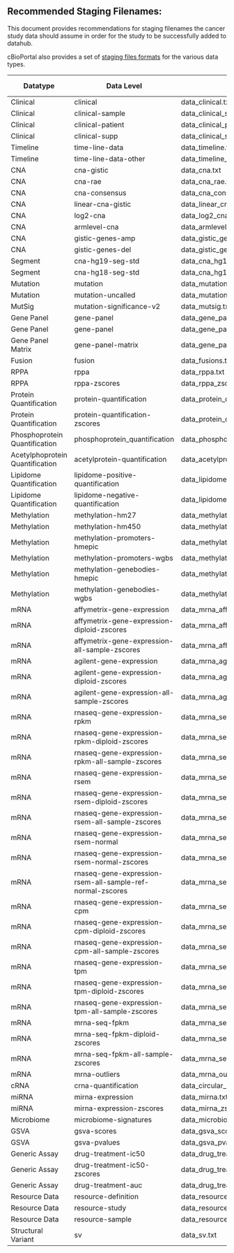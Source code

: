 ## Recommended Staging Filenames:

This document provides recommendations for staging filenames the cancer study data should assume in order for the study to be successfully added to datahub.

cBioPortal also provides a set of [staging files formats](https://docs.cbioportal.org/5.1-data-loading/data-loading/file-formats) for the various data types.

Datatype | Data Level | Recommended Data Filename | Recommended Meta Filename | Meta Stable_id | Meta Genetic_alteration_type| Meta Datatype
-- | -- | -- | -- | -- | -- | -- 
Clinical | clinical | data_clinical.txt | meta_clinical.txt | clinical | CLINICAL | CLINICAL
Clinical | clinical-sample | data_clinical_sample.txt | meta_clinical_sample.txt | clinical_sample | CLINICAL | SAMPLE_ATTRIBUTES
Clinical | clinical-patient | data_clinical_patient.txt | meta_clinical_patient.txt | clinical_patient | CLINICAL | PATIENT_ATTRIBUTES
Clinical | clinical-supp | data_clinical_supp.txt | meta_clinical.txt | clinical | CLINICAL | CLINICAL
Timeline | time-line-data | data_timeline.txt | meta_timeline.txt | | CLINICAL | TIMELINE
Timeline | time-line-data-other | data_timeline_*.txt | meta_timeline.txt | | CLINICAL | TIMELINE
CNA | cna-gistic | data_cna.txt | meta_cna.txt | gistic | COPY_NUMBER_ALTERATION | DISCRETE
CNA | cna-rae | data_cna_rae.txt | meta_cna_rae.txt | cna_rae | COPY_NUMBER_ALTERATION | DISCRETE
CNA | cna-consensus | data_cna_consensus.txt | meta_cna_consensus.txt | cna_consensus | COPY_NUMBER_ALTERATION | DISCRETE
CNA | linear-cna-gistic | data_linear_cna.txt | meta_linear_cna.txt | linear_CNA | COPY_NUMBER_ALTERATION | CONTINUOUS
CNA | log2-cna | data_log2_cna.txt | meta_log2_cna.txt | log2CNA | COPY_NUMBER_ALTERATION | LOG2-VALUE
CNA | armlevel-cna | data_armlevel_cna.txt | meta_armlevel_cna.txt | armlevel_cna | GENERIC_ASSAY | CATEGORICAL
CNA | gistic-genes-amp | data_gistic_genes_amp.txt | meta_gistic_genes_amp.txt | gistic_genes_amp | GISTIC_GENES_AMP | Q-VALUE
CNA | gistic-genes-del | data_gistic_genes_del.txt | meta_gistic_genes_del.txt | gistic_genes_del | GISTIC_GENES_DEL | Q-VALUE
Segment | cna-hg19-seg-std | data_cna_hg19.seg | meta_cna_hg19_seg.txt | | COPY_NUMBER_ALTERATION | SEG
Segment | cna-hg18-seg-std | data_cna_hg18.seg | meta_cna_hg18_seg.txt | | COPY_NUMBER_ALTERATION | SEG
Mutation | mutation | data_mutations.txt | meta_mutations.txt | mutations | MUTATION_EXTENDED | MAF
Mutation | mutation-uncalled | data_mutations_uncalled.txt | meta_mutations_uncalled.txt | mutations_uncalled | MUTATION_UNCALLED | MAF
MutSig | mutation-significance-v2 | data_mutsig.txt | meta_mutsig.txt | mutsig | MUTSIG | Q-VALUE
Gene Panel | gene-panel | data_gene_panel.txt | | |
Gene Panel | gene-panel | data_gene_panel_*.txt | | |
Gene Panel Matrix | gene-panel-matrix | data_gene_panel_matrix.txt | meta_gene_panel_matrix.txt | | GENE_PANEL_MATRIX | GENE_PANEL_MATRIX
Fusion | fusion | data_fusions.txt | meta_fusions.txt | mutations | FUSION | FUSION
RPPA | rppa | data_rppa.txt | meta_rppa.txt | rppa | PROTEIN_LEVEL | LOG2-VALUE
RPPA | rppa-zscores | data_rppa_zscores.txt | meta_rppa_zscores.txt | rppa_Zscores | PROTEIN_LEVEL | Z-SCORE
Protein Quantification | protein-quantification | data_protein_quantification.txt | meta_protein_quantification.txt | protein_quantification | PROTEIN_LEVEL | CONTINUOUS
Protein Quantification | protein-quantification-zscores | data_protein_quantification_zscores.txt | meta_protein_quantification_zscores.txt | protein_quantification_zscores | PROTEIN_LEVEL | Z-SCORE
Phosphoprotein Quantification | phosphoprotein_quantification | data_phosphoprotein_quantification.txt | meta_phosphoprotein_quantification.txt | phosphoprotein_quantification | GENERIC_ASSAY | LIMIT-VALUE
Acetylphoprotein Quantification | acetylprotein-quantification | data_acetylprotein_quantification.txt | meta_acetylprotein_quantification.txt | acetylprotein_quantification | GENERIC_ASSAY | CONTINUOUS
Lipidome Quantification | lipidome-positive-quantification | data_lipidome_positive_quantification.txt | meta_lipidome_positive_quantification.txt | lipidome_positive_quantification | GENERIC_ASSAY | CONTINUOUS
Lipidome Quantification | lipidome-negative-quantification | data_lipidome_negative_quantification.txt | meta_lipidome_negative_quantification.txt | lipidome_negative_quantification | GENERIC_ASSAY | CONTINUOUS
Methylation | methylation-hm27 | data_methylation_hm27.txt | meta_methylation_hm27.txt | methylation_hm27 | METHYLATION | CONTINUOUS
Methylation | methylation-hm450 | data_methylation_hm450.txt | meta_methylation_hm450.txt | methylation_hm450 | METHYLATION | CONTINUOUS
Methylation | methylation-promoters-hmepic | data_methylation_promoters_hmepic.txt | meta_methylation_promoters_hmepic.txt | methylation_promoters_hmEPIC | METHYLATION | CONTINUOUS
Methylation | methylation-promoters-wgbs | data_methylation_promoters_wgbs.txt | meta_methylation_promoters_wgbs.txt | methylation_promoters_wgbs | METHYLATION | CONTINUOUS
Methylation | methylation-genebodies-hmepic | data_methylation_genebodies_hmepic.txt | meta_methylation_genebodies_hmepic.txt | methylation_genebodies_hmEPIC | METHYLATION | CONTINUOUS
Methylation | methylation-genebodies-wgbs | data_methylation_genebodies_wgbs.txt | meta_methylation_genebodies_wgbs.txt | methylation_genebodies_wgbs | METHYLATION | CONTINUOUS
mRNA | affymetrix-gene-expression | data_mrna_affymetrix_microarray.txt | meta_mrna_affymetrix_microarray.txt | mrna_U133 | MRNA_EXPRESSION | CONTINUOUS
mRNA | affymetrix-gene-expression-diploid-zscores | data_mrna_affymetrix_microarray_zscores_ref_diploid_samples.txt | meta_mrna_affymetrix_microarray_zscores_ref_diploid_samples.txt | mrna_U133_Zscores | MRNA_EXPRESSION | Z-SCORE
mRNA | affymetrix-gene-expression-all-sample-zscores | data_mrna_affymetrix_microarray_zscores_ref_all_samples.txt | meta_mrna_affymetrix_microarray_zscores_ref_all_samples.txt | mrna_U133_all_sample_Zscores | MRNA_EXPRESSION | Z-SCORE
mRNA | agilent-gene-expression | data_mrna_agilent_microarray.txt | meta_mrna_agilent_microarray.txt | mrna | MRNA_EXPRESSION | CONTINUOUS
mRNA | agilent-gene-expression-diploid-zscores | data_mrna_agilent_microarray_zscores_ref_diploid_samples.txt | meta_mrna_agilent_microarray_zscores_ref_diploid_samples.txt | mrna_median_Zscores | MRNA_EXPRESSION | Z-SCORE
mRNA | agilent-gene-expression-all-sample-zscores | data_mrna_agilent_microarray_zscores_ref_all_samples.txt | meta_mrna_agilent_microarray_zscores_ref_all_samples.txt | mrna_median_all_sample_Zscores | MRNA_EXPRESSION | Z-SCORE
mRNA | rnaseq-gene-expression-rpkm | data_mrna_seq_rpkm.txt | meta_mrna_seq_rpkm.txt | rna_seq_mrna | MRNA_EXPRESSION | CONTINUOUS
mRNA | rnaseq-gene-expression-rpkm-diploid-zscores | data_mrna_seq_rpkm_zscores_ref_diploid_samples.txt | meta_mrna_seq_rpkm_zscores_ref_diploid_samples.txt | rna_seq_mrna_median_Zscores | MRNA_EXPRESSION | Z-SCORE
mRNA | rnaseq-gene-expression-rpkm-all-sample-zscores | data_mrna_seq_rpkm_zscores_ref_all_samples.txt | meta_mrna_seq_rpkm_zscores_ref_all_samples.txt | rna_seq_mrna_median_all_sample_Zscores | MRNA_EXPRESSION | Z-SCORE
mRNA | rnaseq-gene-expression-rsem | data_mrna_seq_v2_rsem.txt | meta_mrna_seq_v2_rsem.txt | rna_seq_v2_mrna | MRNA_EXPRESSION | CONTINUOUS
mRNA | rnaseq-gene-expression-rsem-diploid-zscores | data_mrna_seq_v2_rsem_zscores_ref_diploid_samples.txt | meta_mrna_seq_v2_rsem_zscores_ref_diploid_samples.txt | rna_seq_v2_mrna_median_Zscores | MRNA_EXPRESSION | Z-SCORE
mRNA | rnaseq-gene-expression-rsem-all-sample-zscores | data_mrna_seq_v2_rsem_zscores_ref_all_samples.txt | meta_mrna_seq_v2_rsem_zscores_ref_all_samples.txt | rna_seq_v2_mrna_median_all_sample_Zscores | MRNA_EXPRESSION | Z-SCORE
mRNA | rnaseq-gene-expression-rsem-normal | data_mrna_seq_v2_rsem_normal_samples.txt | meta_mrna_seq_v2_rsem_normal_samples.txt | rna_seq_v2_mrna_median_normals | MRNA_EXPRESSION | CONTINUOUS
mRNA | rnaseq-gene-expression-rsem-normal-zscores | data_mrna_seq_v2_rsem_normal_samples_zscores_ref_normal_samples.txt | meta_mrna_seq_v2_rsem_normal_samples_zscores_ref_normal_samples.txt | rna_seq_v2_mrna_median_normals_Zscores | MRNA_EXPRESSION | Z-SCORE
mRNA | rnaseq-gene-expression-rsem-all-sample-ref-normal-zscores | data_mrna_seq_v2_rsem_zscores_ref_normal_samples.txt | meta_mrna_seq_v2_rsem_zscores_ref_normal_samples.txt | rna_seq_v2_mrna_median_all_sample_ref_normal_Zscores | MRNA_EXPRESSION | Z-SCORE
mRNA | rnaseq-gene-expression-cpm | data_mrna_seq_cpm.txt | meta_mrna_seq_cpm.txt | mrna_seq_cpm | MRNA_EXPRESSION | CONTINUOUS
mRNA | rnaseq-gene-expression-cpm-diploid-zscores | data_mrna_seq_cpm_zscores_ref_diploid_samples.txt | meta_mrna_seq_cpm_zscores_ref_diploid_samples.txt | mrna_seq_cpm_Zscores | MRNA_EXPRESSION | Z-SCORE
mRNA | rnaseq-gene-expression-cpm-all-sample-zscores | data_mrna_seq_cpm_zscores_ref_all_samples.txt | meta_mrna_seq_cpm_zscores_ref_all_samples.txt | mrna_seq_cpm_all_sample_Zscores | MRNA_EXPRESSION | Z-SCORE
mRNA | rnaseq-gene-expression-tpm | data_mrna_seq_tpm.txt | meta_mrna_seq_tpm.txt | mrna_seq_tpm | MRNA_EXPRESSION | CONTINUOUS
mRNA | rnaseq-gene-expression-tpm-diploid-zscores | data_mrna_seq_tpm_zscores_ref_diploid_samples.txt | meta_mrna_seq_tpm_zscores_ref_diploid_samples.txt | mrna_seq_tpm_Zscores | MRNA_EXPRESSION | Z-SCORE
mRNA | rnaseq-gene-expression-tpm-all-sample-zscores | data_mrna_seq_tpm_zscores_ref_all_samples.txt | meta_mrna_seq_tpm_zscores_ref_all_samples.txt | mrna_seq_tpm_all_sample_Zscores | MRNA_EXPRESSION | Z-SCORE
mRNA | mrna-seq-fpkm | data_mrna_seq_fpkm.txt | meta_mrna_seq_fpkm.txt | mrna_seq_fpkm | MRNA_EXPRESSION | CONTINUOUS
mRNA | mrna-seq-fpkm-diploid-zscores | data_mrna_seq_fpkm_zscores_ref_diploid_samples.txt | meta_mrna_seq_fpkm_zscores_ref_diploid_samples.txt | mrna_seq_fpkm_Zscores | MRNA_EXPRESSION | Z-SCORE
mRNA | mrna-seq-fpkm-all-sample-zscores | data_mrna_seq_fpkm_zscores_ref_all_samples.txt | meta_mrna_seq_fpkm_zscores_ref_all_samples.txt | mrna_seq_fpkm_all_sample_Zscores | MRNA_EXPRESSION | Z-SCORE
mRNA | mrna-outliers | data_mrna_outliers.txt | meta_mrna_outliers.txt | mrna_outliers | MRNA_EXPRESSION | DISCRETE
cRNA | crna-quantification | data_circular_rna.txt | meta_circular_rna.txt | crna_quantification | GENERIC_ASSAY | CONTINUOUS
miRNA | mirna-expression | data_mirna.txt | meta_mirna.txt | mirna | MRNA_EXPRESSION | CONTINUOUS
miRNA | mirna-expression-zscores | data_mirna_zscores.txt | meta_mirna_zscores.txt | mirna_median_Zscores | MRNA_EXPRESSION | Z-SCORE
Microbiome | microbiome-signatures | data_microbiome.txt | meta_microbiome.txt | microbiome_signature | GENERIC_ASSAY | LIMIT-VALUE
GSVA | gsva-scores | data_gsva_scores.txt | meta_gsva_scores.txt | gsva_scores | GENESET_SCORE | GSVA-SCORE
GSVA | gsva-pvalues | data_gsva_pvalues.txt | meta_gsva_pvalues.txt | gsva_pvalues | GENESET_SCORE | P-VALUE
Generic Assay | drug-treatment-ic50 | data_drug_treatment_ic50.txt | meta_drug_treatment_ic50.txt | CCLE_drug_treatment_IC50 | GENERIC_ASSAY | LIMIT-VALUE
Generic Assay | drug-treatment-ic50-zscores | data_drug_treatment_zscore.txt | meta_drug_treatment_zscore.txt | CCLE_drug_treatment_zscore | GENERIC_ASSAY | LIMIT-VALUE
Generic Assay | drug-treatment-auc | data_drug_treatment_auc.txt | meta_drug_treatment_auc.txt | CCLE_drug_treatment_AUC | GENERIC_ASSAY | LIMIT-VALUE
Resource Data | resource-definition | data_resource_definition.txt | meta_resource_definition.txt | | |
Resource Data | resource-study | data_resource_study.txt | meta_resource_study.txt | | |
Resource Data | resource-sample | data_resource_sample.txt | meta_resource_sample.txt | | |
Structural Variant | sv | data_sv.txt | meta_sv.txt | structural_variants | STRUCTURAL_VARIANT | SV
